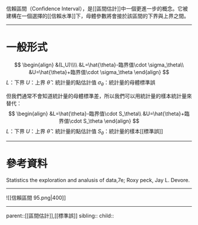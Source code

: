 信賴區間（Confidence Interval），是[[區間估計]]中一個更進一步的概念。它被建構在一個選擇的[[信賴水準]]下，母體參數將會接於該區間的下界與上界之間。
- - -
# 一般形式
$$
\begin{align}
&(L,U)\\\\
&L=\hat{\theta}-臨界值\cdot \sigma_\theta\\
&U=\hat{\theta}+臨界值\cdot \sigma_\theta
\end{align}
$$
$L$：下界
$U$：上界
$\hat{\theta}$：統計量的點估計值
$\sigma_\theta$：統計量的母體標準誤

但我們通常不會知道統計量的母體標準差，所以我們可以用統計量的樣本統計量來替代：
$$
\begin{align}
&L=\hat{\theta}-臨界值\cdot S_\theta\\
&U=\hat{\theta}+臨界值\cdot S_\theta
\end{align}
$$
$L$：下界
$U$：上界
$\hat{\theta}$：統計量的點估計值
$S_\theta$：統計量的樣本[[標準誤]]

- - -
# 參考資料
Statistics the exploration and analusis of data,7e; Roxy peck, Jay L. Devore.
- - -
![[信賴區間 95.png|400]]

- - -
parent::[[區間估計]],[[標準誤]]
sibling::
child::